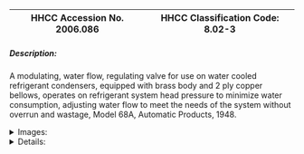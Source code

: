 | **HHCC Accession No. 2006.086** |**HHCC Classification Code:  8.02-3**|
| ----------- | ----------- |
##### Description:
A modulating, water flow, regulating valve for use on water cooled refrigerant condensers, equipped with brass body and 2 ply copper bellows, operates on refrigerant system head pressure to minimize water consumption, adjusting water flow to meet the needs of the system without overrun and wastage, Model 68A, Automatic Products, 1948.


<details>
	<summary>Images:</summary>
<div class="gallery gallery-wrapper--full" contenteditable="false" data-is-empty="false" data-translation="Add images" data-columns="6">
<figure class="gallery__item"><a href="#DOMAIN_NAME#gallery/8.02-3.jpg" data-size="1697x1111"><img src="#DOMAIN_NAME#gallery/8.02-3-thumbnail.jpg" alt=""></a></figure>
</div>
</details>


<details>
	<summary>Details:</summary>

##### Group:
8.02 Other Refrigerating and Air conditioning Components and Parts - Commercial

##### Make:
Automatic Products [AP]

##### Manufacturer:
Automatic Products, Milwaukee, Wis.

##### Model:
68A

##### Serial No.:
Body markings KC124; RX046

##### Size:
5 x 3 x 8' h

##### Weight:
3 lbs.

##### Circa:
1948

##### Rating:
Exhibit, education, and research quality, illustrating the design and construction of mid 20th century water saving, regulating valves, in a period before water conservation was a matter of wide spread public interest and concern.

##### Patent Date/Number:
2318161 [1943]

##### Provenance:
From York County (York Region) Ontario, once a rich agricultural hinterlands, attracting early settlement in the last years of the 18th century. Located on the north slopes of the Oak Ridges Moraine, within 20 miles of Toronto, the County would also attract early ex-urban development, to be come a wealthy market place for the emerging household and consumer technologies of the early and mid 20th century. 

This artifact was discovered in the 1950's in the used stock of T. H. Oliver, Refrigeration and Electric Sales and Service, Aurora, Ontario, an early worker in the field of agricultural, industrial and consumer technology.

##### Type and Design:
Modulating, water flow, regulating valve, with brass body and 2 ply copper bellows, operates on refrigerant system head pressure to minimize water consumption, adjusting water flow to meet the needs of the system without overrun and wastage.

##### Construction:


##### Material:


##### Special Features:
-  Brass casing with aluminium sleeve

##### Accessories:


##### Capacities:


##### Performance Characteristics:


##### Operation:


##### Control and Regulation:


##### Targeted Market Segment:


##### Consumer Acceptance:


##### Merchandising:


##### Market Price:


##### Technological Significance:
It was the mid 20th century, a period before water conservation was a matter of wide spread public interest and concern.  Yet water costs were escalating in many urban centres, where water metering had been introduced ' thus making water conservation much more a matter of economics than an essential and mandatory conservation practice.

##### Industrial Significance:
Many early commercial refrigeration applications in dairies, food stores and confectioneries, were water-cooled systems.  More efficient than air cooling the practice prevailed through out much of the 20th century, where the cost of water made it an affordable condensing medium. 
In larger and multiple installations involving a number of condensing units a water tower would be used allowing the water to be evaporatively cooled and recycled. 
Air cooling became increasingly popular in the latter part of the 20th century, with water conservation an ever increasing public issue, and with the development of large remote, multiple pass air condensers and head pressure control devices [See item ID # 195]

##### Socio-economic Significance:


##### Socio-cultural Significance:


##### Donor:
G. Leslie Oliver, The T. H. Oliver HVACR Collection

##### HHCC Storage Location:


##### Tracking:


##### Bibliographic References:
-  Automatic Products service and installation instruction sheet, Part No. 24857, undated

##### Notes:


##### Related Reports:

</details>
